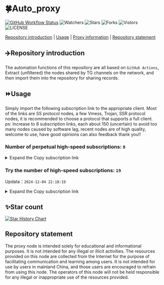 # 🍀Auto_proxy
[![GitHub Workflow Status](https://img.shields.io/github/actions/workflow/status/PangTouY00/Auto_proxy/main.yml?branch=main)](https://github.com/PangTouY00/Auto_proxy/actions/workflows/main.yml?branch=main) 
![Watchers](https://img.shields.io/github/watchers/w1770946466/Auto_proxy) ![Stars](https://img.shields.io/github/stars/PangTouY00/Auto_proxy) ![Forks](https://img.shields.io/github/forks/w1770946466/Auto_proxy) ![Vistors](https://visitor-badge.laobi.icu/badge?page_id=PangTouY00.Auto_proxy) ![LICENSE](https://img.shields.io/badge/license-CC%20BY--SA%204.0-green.svg)

[Repository introduction](https://github.com/PangTouY00/Auto_proxy#Repositoryintroduction) | [Usage](https://github.com/PangTouY00/Auto_proxy#Usage) | [Proxy information](https://github.com/PangTouY00/Auto_proxy#Proxyinformation) | [Repository statement](https://github.com/PangTouY00/Auto_proxy#Repositorystatement)

## ✈️Repository introduction
The automation functions of this repository are all based on `GitHub Actions`,
Extract (unfiltered) the nodes shared by TG channels on the network, and then import them into the repository for sharing records.

## ⏩Usage
Simply import the following subscription link to the appropriate client. Most of the links are SS protocol nodes, a few Vmess, Trojan, SSR protocol nodes, it is recommended to choose a protocol that supports a full client.
ps: Increase to 8 subscription links, each about 150 (uncertain) to avoid too many nodes caused by software lag, recent nodes are of high quality, welcome to use, have good opinions can also feedback thank you!!

### Number of perpetual high-speed subscriptions: `8`

<details>
  <summary>Expand the Copy subscription link</summary>

  
- [Multiprotocol Base64 encoding](https://raw.githubusercontent.com/PangTouY00/Auto_proxy/main/Long_term_subscription1)
`https://raw.githubusercontent.com/PangTouY00/Auto_proxy/main/Long_term_subscription_num`
`Total number of merge nodes: 492`

- [Multiprotocol Base64 encoding](https://raw.githubusercontent.com/PangTouY00/Auto_proxy/main/Long_term_subscription1)
`https://raw.githubusercontent.com/PangTouY00/Auto_proxy/main/Long_term_subscription1`
`Total number of merge nodes: 62`

- [Multiprotocol Base64 encoding](https://raw.githubusercontent.com/PangTouY00/Auto_proxy/main/Long_term_subscription2)
`https://raw.githubusercontent.com/PangTouY00/Auto_proxy/main/Long_term_subscription2`
`Total number of merge nodes: 62`

- [Multiprotocol Base64 encoding](https://raw.githubusercontent.com/PangTouY00/Auto_proxy/main/Long_term_subscription3)
`https://raw.githubusercontent.com/PangTouY00/Auto_proxy/main/Long_term_subscription3`
`Total number of merge nodes: 62`

- [Multiprotocol Base64 encoding](https://raw.githubusercontent.com/PangTouY00/Auto_proxy/main/Long_term_subscription4)
`https://raw.githubusercontent.com/PangTouY00/Auto_proxy/main/Long_term_subscription4`
`Total number of merge nodes: 62`

- [Multiprotocol Base64 encoding](https://raw.githubusercontent.comPangTouY00/Auto_proxy/main/Long_term_subscription5)
`https://raw.githubusercontent.com/PangTouY00/Auto_proxy/main/Long_term_subscription5`
`Total number of merge nodes: 62`

- [Multiprotocol Base64 encoding](https://raw.githubusercontent.com/PangTouY00/Auto_proxy/main/Long_term_subscription6)
`https://raw.githubusercontent.com/PangTouY00/Auto_proxy/main/Long_term_subscription6`
`Total number of merge nodes: 62`

- [Multiprotocol Base64 encoding](https://raw.githubusercontent.com/PangTouY00/Auto_proxy/main/Long_term_subscription7)
`https://raw.githubusercontent.com/PangTouY00/Auto_proxy/main/Long_term_subscription7`
`Total number of merge nodes: 62`

- [Multiprotocol Base64 encoding](https://raw.githubusercontent.com/PangTouY00/Auto_proxy/main/Long_term_subscription8)
`https://raw.githubusercontent.com/PangTouY00/Auto_proxy/main/Long_term_subscription8`
`Total number of merge nodes: 58`

- [Clash subscription](https://raw.githubusercontent.com/PangTouY00/Auto_proxy/main/Long_term_subscription2.yaml)
`https://raw.githubusercontent.com/PangTouY00/Auto_proxy/main/Long_term_subscription1.yaml`


- [Clash subscription](https://raw.githubusercontent.com/PangTouY00/Auto_proxy/main/Long_term_subscription2.yaml)
`https://raw.githubusercontent.com/PangTouY00/Auto_proxy/main/Long_term_subscription2.yaml`


- [Clash subscription](https://raw.githubusercontent.com/PangTouY00/Auto_proxy/main/Long_term_subscription3.yaml)
`https://raw.githubusercontent.com/PangTouY00/Auto_proxy/main/Long_term_subscription3.yaml`
  
</details>

### Try the number of high-speed subscriptions: `19`
Updata：`2024-12-04 22:18:19`


<details>
  <summary>Expand the Copy subscription link</summary>  































































































































































































































































































































































































































































































































































































































































































































































































































































































































































































































































































































































































































































































































































































































































































































































































































































































































































































































































































































































































































































































































































































































































































































































































































































































































































































































































































































































































































































































































































































































































































































































































































































































































































































































































































































































































































































































































































































































































































































































































































































































































































































































































































































































































































































































































































































































































































































































































































































































































































































































































































































































































































































































































































































































































































































































































































































































































































































































































































































































































































































































































































































































































































































































































































































































































































































































































































































































































































































































































































































































































































































































































































































































































































































































































































































































































































































































































































































































































































































































































































































































































































































































































































































































































































































































































































































































































































































































































































































































































































































































































































































































































































































































































































































































































































































































































































































































































































































































































































































































































































































































































































































































































































































































































































































































































































































































































































































































































































































































































































































































































































































































































































































































































































































































































































































































































































































































































































































































































































































































































































































































































































































































































































































































































































































































































































































































































































































































































































































































































































































































































































































































































































































































































































































































































































































































































































































































































































































































































































































































































































































































































































































































































































































































































































































































































































































































































































































































































































































































































































































































































































































































































































































































































































































































































































































































































































































































































































































































































































































































































































































































































































































































































































































































































































































































































































































































































































































































































































































































































































































































































































































































































































































































































































>Trial subscription：
`https://nodefree.githubrowcontent.com/2024/12/20241204.txt`




>Trial subscription：
`https://666666222.xyz/api/v1/client/subscribe?token=266d7ea192fcdb142233cbb6549285dd`




>Trial subscription：
`https://dl.vfkum.website/api/v1/client/subscribe?token=2f0e09920ca5156232c6417c8e9a6ece`




>Trial subscription：
`https://sulink.pro/api/v1/client/subscribe?token=31fe4f1928b8d3a5c84e66ef34a94051`




>Trial subscription：
`https://ch.louwangzhiyu.xyz/api/v1/client/subscribe?token=f26e67031c31fee7fb7337c0bd44cade`




>Trial subscription：
`https://xueyejiasu.com/api/v1/client/subscribe?token=ae4169d455956ca3d41d4be6eff715f2`




>Trial subscription：
`https://qingyun.zybs.eu.org/api/v1/client/subscribe?token=c1dd133814251198f3743601dd43994d`




>Trial subscription：
`https://vpn.sudatech.store/api/v1/client/subscribe?token=f0e95a475e9d2cb481f56a0b783d36ef`




>Trial subscription：
`https://hy-2.com/api/v1/client/subscribe?token=3076219fa70ab7036efe3ce7c862e823`




>Trial subscription：
`https://v2rayshare.githubrowcontent.com/2024/12/20241204.txt`




>Trial subscription：
`https://vt.louwangzhiyu.xyz/api/v1/client/subscribe?token=fe497922f2258ab23a2a0b89ab2bc633`




>Trial subscription：
`https://vpn.127414.xyz/api/v1/client/subscribe?token=8bd07ba26895293812a9cb1f1b13f1c8`




>Trial subscription：
`https://lanmaoyun.icu/api/v1/client/subscribe?token=10a5d6616a04848b5160baac12f93b5d`




>Trial subscription：
`https://dashuai.us/api/v1/client/subscribe?token=41eeb584a74c5a88bf5a81a2719a33b0`




>Trial subscription：
`https://needss.link/api/v1/client/subscribe?token=af925df6ff3e0a634b2b913dde13843a`




>Trial subscription：
`https://sq9xy6.cpminig.com/api/v1/client/subscribe?token=345cff80547ae42ee74f27701f00a78d`




>Trial subscription：
`https://fs.v2rayse.com/share/20241204/xvswv9bkf3.txt`




>Trial subscription：
`https://www.kuaidog009.top/api/v1/client/subscribe?token=f1b839a35c17d7dc3a94f8dbfe9428f4`




>Trial subscription：
`https://www.kuaidog006.top/api/v1/client/subscribe?token=3fdab88aade92c912b7fb15798a906f7`



</details>

## ✨Star count
[![Star History Chart](https://api.star-history.com/svg?repos=PangTouY00/Auto_proxy&type=Date)](https://star-history.com/#w1770946466/Auto_proxy&Date)



## Repository statement
The proxy node is intended solely for educational and informational purposes. It is not intended for any illegal or illicit activities. The resources provided on this node are collected from the Internet for the purpose of facilitating communication and learning among users. It is not intended for use by users in mainland China, and those users are encouraged to refrain from using this node. The operators of this node will not be held responsible for any illegal or inappropriate use of the resources provided.
